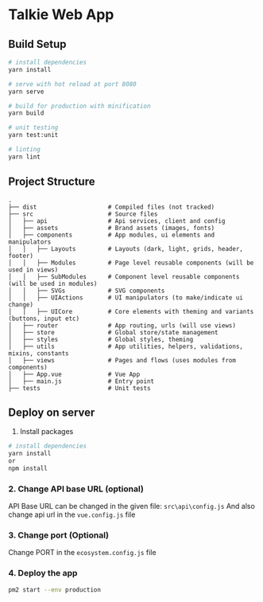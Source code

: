 # Talkie Web App

## Build Setup

```bash
# install dependencies
yarn install

# serve with hot reload at port 8080
yarn serve

# build for production with minification
yarn build

# unit testing
yarn test:unit

# linting
yarn lint
```

## Project Structure

```
.
├── dist                    # Compiled files (not tracked)
├── src                     # Source files
│   ├── api                 # Api services, client and config
│   ├── assets              # Brand assets (images, fonts)
│   ├── components          # App modules, ui elements and manipulators
│   │   ├── Layouts         # Layouts (dark, light, grids, header, footer)
│   │   ├── Modules         # Page level reusable components (will be used in views)
│   │   ├── SubModules      # Component level reusable components (will be used in modules)
│   │   ├── SVGs            # SVG components
│   │   ├── UIActions       # UI manipulators (to make/indicate ui change)
│   │   ├── UICore          # Core elements with theming and variants (buttons, input etc)
│   ├── router              # App routing, urls (will use views)
│   ├── store               # Global store/state management
│   ├── styles              # Global styles, theming
│   ├── utils               # App utilities, helpers, validations, mixins, constants
│   ├── views               # Pages and flows (uses modules from components)
│   ├── App.vue             # Vue App
│   ├── main.js             # Entry point
├── tests                   # Unit tests
```

## Deploy on server

1. Install packages
```bash
# install dependencies
yarn install
or
npm install
```

### 2. Change API base URL (optional)
API Base URL can be changed in the given file: `src\api\config.js` 
And also change api url in the `vue.config.js` file

### 3. Change port (Optional)
Change PORT in the `ecosystem.config.js` file

### 4. Deploy the app
```bash
pm2 start --env production
```
